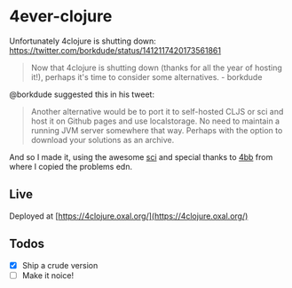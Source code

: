 # 4ever-clojure

Unfortunately 4clojure is shutting down: https://twitter.com/borkdude/status/1412117420173561861

> Now that 4clojure is shutting down (thanks for all the year of hosting it!),
> perhaps it's time to consider some alternatives. - borkdude

@borkdude suggested this in his tweet:

> Another alternative would be to port it to self-hosted CLJS or sci and host it
> on Github pages and use localstorage. No need to maintain a running JVM server
> somewhere that way. Perhaps with the option to download your solutions as an
> archive.

And so I made it, using the awesome [sci](https://github.com/borkdude/sci) and special thanks to [4bb](https://github.com/porkostomus/4bb) from where I copied the problems edn.

## Live

Deployed at [https://4clojure.oxal.org/](https://4clojure.oxal.org/)

## Todos

- [x] Ship a crude version
- [ ] Make it noice!
